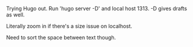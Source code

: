 Trying Hugo out.
Run 'hugo server -D' and local host 1313. -D gives drafts as well.

Literally zoom in if there's a size issue on localhost.

Need to sort the space between text though.